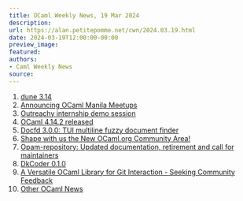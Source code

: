 ```yaml
---
title: OCaml Weekly News, 19 Mar 2024
description:
url: https://alan.petitepomme.net/cwn/2024.03.19.html
date: 2024-03-19T12:00:00-00:00
preview_image:
featured:
authors:
- Caml Weekly News
source:
---
```


<ol><li><a href="https://alan.petitepomme.net/cwn/2024.03.19.html#1">dune 3.14</a></li><li><a href="https://alan.petitepomme.net/cwn/2024.03.19.html#2">Announcing OCaml Manila Meetups</a></li><li><a href="https://alan.petitepomme.net/cwn/2024.03.19.html#3">Outreachy internship demo session</a></li><li><a href="https://alan.petitepomme.net/cwn/2024.03.19.html#4">OCaml 4.14.2 released</a></li><li><a href="https://alan.petitepomme.net/cwn/2024.03.19.html#5">Docfd 3.0.0: TUI multiline fuzzy document finder</a></li><li><a href="https://alan.petitepomme.net/cwn/2024.03.19.html#6">Shape with us the New OCaml.org Community Area!</a></li><li><a href="https://alan.petitepomme.net/cwn/2024.03.19.html#7">Opam-repository: Updated documentation, retirement and call for maintainers</a></li><li><a href="https://alan.petitepomme.net/cwn/2024.03.19.html#8">DkCoder 0.1.0</a></li><li><a href="https://alan.petitepomme.net/cwn/2024.03.19.html#9">A Versatile OCaml Library for Git Interaction - Seeking Community Feedback</a></li><li><a href="https://alan.petitepomme.net/cwn/2024.03.19.html#10">Other OCaml News</a></li></ol>
